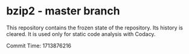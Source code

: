 # bzip2 - master branch

This repository contains the frozen state of the repository.
Its history is cleared. It is used only for static code
analysis with Codacy.

Commit Time: 1713876216